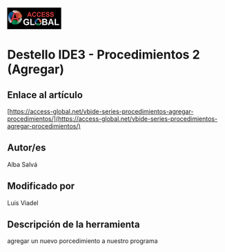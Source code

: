 ﻿![Access-global](/blob/main/Images/Logo1.png)
# Destello IDE3 - Procedimientos 2 (Agregar)
## Enlace al artículo
[https://access-global.net/vbide-series-procedimientos-agregar-procedimientos/](https://access-global.net/vbide-series-procedimientos-agregar-procedimientos/)
## Autor/es
Alba Salvá
## Modificado por
Luis Viadel
## Descripción de la herramienta
agregar un nuevo porcedimiento a nuestro programa


